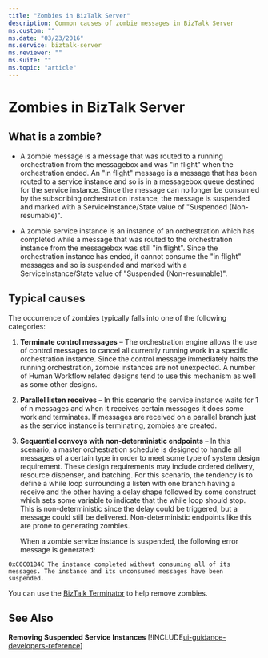 ```yaml
---
title: "Zombies in BizTalk Server"
description: Common causes of zombie messages in BizTalk Server
ms.custom: ""
ms.date: "03/23/2016"
ms.service: biztalk-server
ms.reviewer: ""
ms.suite: ""
ms.topic: "article"
---
```

# Zombies in BizTalk Server

## What is a zombie?  
  
-   A zombie message is a message that was routed to a running orchestration from the messagebox and was "in flight" when the orchestration ended. An "in flight" message is a message that has been routed to a service instance and so is in a messagebox queue destined for the service instance. Since the message can no longer be consumed by the subscribing orchestration instance, the message is suspended and marked with a ServiceInstance/State value of "Suspended (Non-resumable)".  
  
-   A zombie service instance is an instance of an orchestration which has completed while a message that was routed to the orchestration instance from the messagebox was still "in flight". Since the orchestration instance has ended, it cannot consume the "in flight" messages and so is suspended and marked with a ServiceInstance/State value of "Suspended (Non-resumable)".  
  
## Typical causes
The occurrence of zombies typically falls into one of the following categories:  
  
1. **Terminate control messages** – The orchestration engine allows the use of control messages to cancel all currently running work in a specific orchestration instance. Since the control message immediately halts the running orchestration, zombie instances are not unexpected. A number of Human Workflow related designs tend to use this mechanism as well as some other designs.  
  
2. **Parallel listen receives** – In this scenario the service instance waits for 1 of n messages and when it receives certain messages it does some work and terminates. If messages are received on a parallel branch just as the service instance is terminating, zombies are created.  
  
3. **Sequential convoys with non-deterministic endpoints** – In this scenario, a master orchestration schedule is designed to handle all messages of a certain type in order to meet some type of system design requirement. These design requirements may include ordered delivery, resource dispenser, and batching. For this scenario, the tendency is to define a while loop surrounding a listen with one branch having a receive and the other having a delay shape followed by some construct which sets some variable to indicate that the while loop should stop. This is non-deterministic since the delay could be triggered, but a message could still be delivered. Non-deterministic endpoints like this are prone to generating zombies.  
  
   When a zombie service instance is suspended,  the following error message is generated:  
  
`0xC0C01B4C The instance completed without consuming all of its messages. The instance and its unconsumed messages have been suspended.`  
  
 You can use the [BizTalk Terminator](https://www.microsoft.com/download/details.aspx?id=2846) to help remove zombies.  
  
## See Also  
 **Removing Suspended Service Instances** [!INCLUDE[ui-guidance-developers-reference](../includes/ui-guidance-developers-reference.md)]